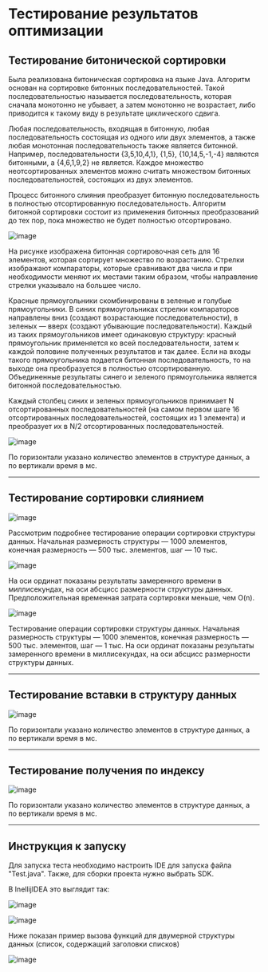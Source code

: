 # Тестирование результатов оптимизации

## Тестирование битонической сортировки

Была реализована битоническая сортировка на языке Java. Алгоритм основан на сортировке битонных последовательностей. Такой последовательностью называется последовательность, которая сначала
монотонно не убывает, а затем монотонно не возрастает, либо приводится к такому виду в результате циклического cдвига.

Любая последовательность, входящая в битонную, любая последовательность состоящая из одного или двух элементов, а также любая монотонная последовательность также является битонной. Например, последовательности {3,5,10,4,1}, {1,5}, {10,14,5,-1,-4} являются битонными, а {4,6,1,9,2} не является. Каждое множество неотсортированных элементов можно считать множеством битонных последовательностей, состоящих из двух элементов.

Процесс битонного слияния преобразует битонную последовательность
в полностью отсортированную последовательность. Алгоритм битонной
сортировки состоит из применения битонных преобразований до тех пор,
пока множество не будет полностью отсортировано.

![image](https://github.com/RobertoSenyor/Java-List_of_lists/blob/Java_ver_%234/1.png)

На рисунке изображена битонная сортировочная сеть для 16 элементов, которая сортирует множество по возрастанию. Стрелки изображают компараторы, которые сравнивают два числа и при необходимости меняют их местами таким образом, чтобы направление стрелки указывало на большее число.

Красные прямоугольники скомбинированы в зеленые и голубые прямоугольники. В синих прямоугольниках стрелки компараторов направлены вниз (создают возрастающие последовательности), в зеленых — вверх (создают убывающие последовательности). Каждый из таких прямоугольников имеет одинаковую структуру: красный прямоугольник применяется ко всей последовательности, затем к каждой половине полученных результатов и так далее. Если на входы такого прямоугольника подается битонная последовательность, то на выходе она преобразуется в полностью отсортированную. Объединенные результаты синего и зеленого прямоугольника является битонной последовательностью.

Каждый столбец синих и зеленых прямоугольников принимает N отсортированных последовательностей (на самом первом шаге 16 отсортированных последовательностей, состоящих из 1 элемента) и преобразует их в N/2 отсортированных последовательностей.

![image](https://github.com/RobertoSenyor/Java-List_of_lists/blob/Java_ver_%234/2.png)

По горизонтали указано количество элементов в структуре данных, а по вертикали время в мс.

* * *

## Тестирование сортировки слиянием

![image](https://github.com/RobertoSenyor/Java-List_of_lists/blob/Java_ver_%234/3.png)

Рассмотрим подробнее тестирование операции сортировки структуры данных. Начальная размерность структуры — 1000 элементов, конечная размерность — 500 тыс. элементов, шаг — 10 тыс.

![image](https://github.com/RobertoSenyor/Java-List_of_lists/blob/Java_ver_%234/4.png)

На оси ординат показаны результаты замеренного времени в миллисекундах, на оси абсцисс размерности структуры данных. Предположительная временная затрата сортировки меньше, чем O(n).

![image](https://github.com/RobertoSenyor/Java-List_of_lists/blob/Java_ver_%234/5.png)

Тестирование операции сортировки структуры данных. Начальная размерность структуры — 1000 элементов, конечная размерность — 500 тыс. элементов, шаг — 1 тыс. На оси ординат показаны результаты замеренного времени в миллисекундах, на оси абсцисс размерности структуры данных.

* * *

## Тестирование вставки в структуру данных

![image](https://github.com/RobertoSenyor/Java-List_of_lists/blob/Java_ver_%234/6.png)

По горизонтали указано количество элементов в структуре данных, а по вертикали время в мс.

* * *

## Тестирование получения по индексу

![image](https://github.com/RobertoSenyor/Java-List_of_lists/blob/Java_ver_%234/7.png)

По горизонтали указано количество элементов в структуре данных, а по вертикали время в мс.

* * *

## Инструкция к запуску

Для запуска теста необходимо настроить IDE для запуска файла "Test.java".
Также, для сборки проекта нужно выбрать SDK.

В InellijIDEA это выглядит так:

![image](https://user-images.githubusercontent.com/72248636/197327885-d2987261-222f-475c-b744-f8205e674d3d.png)

![image](https://user-images.githubusercontent.com/72248636/197327903-40472c9a-7f7f-44e0-b6c2-6adab967bcc2.png)

Ниже показан пример вызова функций для двумерной структуры данных (список, содержащий заголовки списков)

![image](https://user-images.githubusercontent.com/72248636/197327801-3143485f-e5ef-4260-9e1f-b16e614f9316.png)
